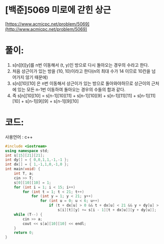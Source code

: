 # [백준]5069 미로에 갇힌 상근


[https://www.acmicpc.net/problem/5069](http://www.acmicpc.net/problem/5069)

# **풀이:**
1. s[n][t][y]를 n번 이동해서 (t, y)인 방으로 다시 돌아오는 경우의 수라고 한다.
2. 처음 상근이가 있는 방을 (10, 10)이라고 한다(n의 최대 수가 14 이므로 10칸을 넘어가지 않기 때문에)
3. s[n][10][10] 은 n번 이동해서 상근이가 있는 방으로 돌아와야하므로 상근이의 근처에 있는 모든 n-1번 이동하여 돌아오는 경우의 수들의 합과 같다.
4. 즉 s[n][10][10] = s[n-1][10][11] + s[n-1][10][9] + s[n-1][11][11] + s[n-1][11][10] + s[n-1][9][9] + s[n-1][9][10]    

# **코드:**
사용언어 : c++

```c++
#include <iostream>
using namespace std;
int s[15][21][21];
int dy[] = { 0,0,1,1,-1,-1 };
int dx[] = { 1,-1,1,0,-1,0 };
int main(void) {
	int T, a;
	cin >> T;
	s[0][10][10] = 1;
	for (int i = 1; i < 15; i++)
		for (int t = 1; t < 21; t++)
			for (int y = 1; y < 21; y++)
				for (int u = 0; u < 6; u++)
					if (t + dx[u] > 0 && t + dx[u] < 21 && y + dy[u] > 0 && y + dy[u] < 21)
						s[i][t][y] += s[i - 1][t + dx[u]][y + dy[u]];
	while (T--) {
		cin >> a;
		cout << s[a][10][10] << endl;
	}
	return 0;
}
```
